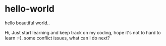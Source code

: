 # hello-world
hello beautiful world..


Hi,
Just start learning and keep track on my coding, hope it's not to hard to learn :-).
some conflict issues, what can I do next?



